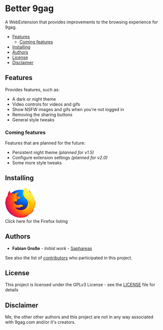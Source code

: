 # Better 9gag

A WebExtension that provides improvements to the browsing experience for 9gag.

<!-- TOC -->

- [Features](#features)
  - [Coming features](#coming-features)
- [Installing](#installing)
- [Authors](#authors)
- [License](#license)
- [Disclaimer](#disclaimer)

<!-- /TOC -->

## Features

Provides features, such as:

- A dark or night theme
- Video controls for videos and gifs
- Show NSFW images and gifs when you're not logged in
- Removing the sharing buttons
- General style tweaks

### Coming features

Features that are planned for the future:

- Persistent night theme _(planned for v1.5)_
- Configure extension settings _(planned for v2.0)_
- Some more style tweaks

## Installing

[![Firefox](.github/firefox-logo.png)](https://addons.mozilla.org/de/firefox/addon/better-9gag/)<br>
Click here for the Firefox listing

## Authors

- **Fabian Große** - *Initial work* - [Saphareas](https://github.com/Saphareas)

See also the list of [contributors](https://github.com/Saphareas/Better-9gag/contributors) who participated in this project.

## License

This project is licensed under the GPLv3 License - see the [LICENSE](LICENSE) file for details

## Disclaimer

Me, the other other authors and this project are not in any way associated with 9gag.com and/or it's creators.
